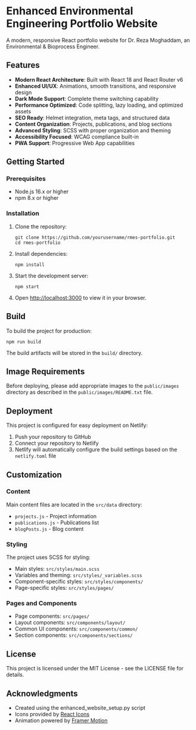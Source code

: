 # Enhanced Environmental Engineering Portfolio Website

A modern, responsive React portfolio website for Dr. Reza Moghaddam, an Environmental & Bioprocess Engineer.

## Features

- **Modern React Architecture**: Built with React 18 and React Router v6
- **Enhanced UI/UX**: Animations, smooth transitions, and responsive design
- **Dark Mode Support**: Complete theme switching capability
- **Performance Optimized**: Code splitting, lazy loading, and optimized assets
- **SEO Ready**: Helmet integration, meta tags, and structured data
- **Content Organization**: Projects, publications, and blog sections
- **Advanced Styling**: SCSS with proper organization and theming
- **Accessibility Focused**: WCAG compliance built-in
- **PWA Support**: Progressive Web App capabilities

## Getting Started

### Prerequisites

- Node.js 16.x or higher
- npm 8.x or higher

### Installation

1. Clone the repository:
   ```
   git clone https://github.com/yourusername/rmes-portfolio.git
   cd rmes-portfolio
   ```

2. Install dependencies:
   ```
   npm install
   ```

3. Start the development server:
   ```
   npm start
   ```

4. Open [http://localhost:3000](http://localhost:3000) to view it in your browser.

## Build

To build the project for production:

```
npm run build
```

The build artifacts will be stored in the `build/` directory.

## Image Requirements

Before deploying, please add appropriate images to the `public/images` directory as described in the `public/images/README.txt` file.

## Deployment

This project is configured for easy deployment on Netlify:

1. Push your repository to GitHub
2. Connect your repository to Netlify
3. Netlify will automatically configure the build settings based on the `netlify.toml` file

## Customization

### Content

Main content files are located in the `src/data` directory:
- `projects.js` - Project information
- `publications.js` - Publications list
- `blogPosts.js` - Blog content

### Styling

The project uses SCSS for styling:
- Main styles: `src/styles/main.scss`
- Variables and theming: `src/styles/_variables.scss`
- Component-specific styles: `src/styles/components/`
- Page-specific styles: `src/styles/pages/`

### Pages and Components

- Page components: `src/pages/`
- Layout components: `src/components/layout/`
- Common UI components: `src/components/common/`
- Section components: `src/components/sections/`

## License

This project is licensed under the MIT License - see the LICENSE file for details.

## Acknowledgments

- Created using the enhanced_website_setup.py script
- Icons provided by [React Icons](https://react-icons.github.io/react-icons/)
- Animation powered by [Framer Motion](https://www.framer.com/motion/)
